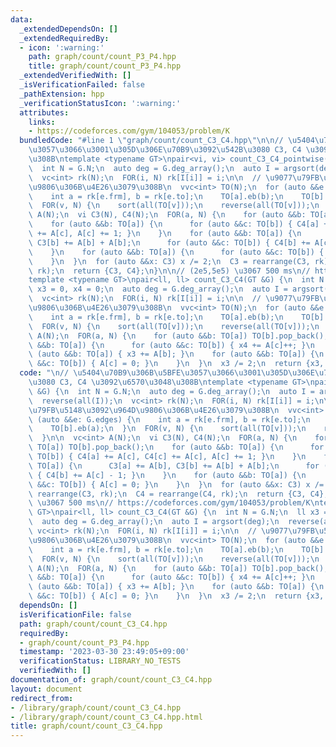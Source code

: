 ```yaml
---
data:
  _extendedDependsOn: []
  _extendedRequiredBy:
  - icon: ':warning:'
    path: graph/count/count_P3_P4.hpp
    title: graph/count/count_P3_P4.hpp
  _extendedVerifiedWith: []
  _isVerificationFailed: false
  _pathExtension: hpp
  _verificationStatusIcon: ':warning:'
  attributes:
    links:
    - https://codeforces.com/gym/104053/problem/K
  bundledCode: "#line 1 \"graph/count/count_C3_C4.hpp\"\n\n// \u5404\u70B9\u306B\u5BFE\
    \u3057\u3066\u3001\u305D\u306E\u70B9\u3092\u542B\u3080 C3, C4 \u3092\u6570\u3048\
    \u308B\ntemplate <typename GT>\npair<vi, vi> count_C3_C4_pointwise(GT &G) {\n\
    \  int N = G.N;\n  auto deg = G.deg_array();\n  auto I = argsort(deg);\n  reverse(all(I));\n\
    \  vc<int> rk(N);\n  FOR(i, N) rk[I[i]] = i;\n\n  // \u9077\u79FB\u5148\u3092\u964D\
    \u9806\u306B\u4E26\u3079\u308B\n  vvc<int> TO(N);\n  for (auto &&e: G.edges) {\n\
    \    int a = rk[e.frm], b = rk[e.to];\n    TO[a].eb(b);\n    TO[b].eb(a);\n  }\n\
    \  FOR(v, N) {\n    sort(all(TO[v]));\n    reverse(all(TO[v]));\n  }\n\n  vc<int>\
    \ A(N);\n  vi C3(N), C4(N);\n  FOR(a, N) {\n    for (auto &&b: TO[a]) TO[b].pop_back();\n\
    \    for (auto &&b: TO[a]) {\n      for (auto &&c: TO[b]) { C4[a] += A[c], C4[c]\
    \ += A[c], A[c] += 1; }\n    }\n    for (auto &&b: TO[a]) {\n      C3[a] += A[b],\
    \ C3[b] += A[b] + A[b];\n      for (auto &&c: TO[b]) { C4[b] += A[c] - 1; }\n\
    \    }\n    for (auto &&b: TO[a]) {\n      for (auto &&c: TO[b]) { A[c] = 0; }\n\
    \    }\n  }\n  for (auto &&x: C3) x /= 2;\n  C3 = rearrange(C3, rk);\n  C4 = rearrange(C4,\
    \ rk);\n  return {C3, C4};\n}\n\n// (2e5,5e5) \u3067 500 ms\n// https://codeforces.com/gym/104053/problem/K\n\
    template <typename GT>\npair<ll, ll> count_C3_C4(GT &G) {\n  int N = G.N;\n  ll\
    \ x3 = 0, x4 = 0;\n  auto deg = G.deg_array();\n  auto I = argsort(deg);\n  reverse(all(I));\n\
    \  vc<int> rk(N);\n  FOR(i, N) rk[I[i]] = i;\n\n  // \u9077\u79FB\u5148\u3092\u964D\
    \u9806\u306B\u4E26\u3079\u308B\n  vvc<int> TO(N);\n  for (auto &&e: G.edges) {\n\
    \    int a = rk[e.frm], b = rk[e.to];\n    TO[a].eb(b);\n    TO[b].eb(a);\n  }\n\
    \  FOR(v, N) {\n    sort(all(TO[v]));\n    reverse(all(TO[v]));\n  }\n\n  vc<int>\
    \ A(N);\n  FOR(a, N) {\n    for (auto &&b: TO[a]) TO[b].pop_back();\n    for (auto\
    \ &&b: TO[a]) {\n      for (auto &&c: TO[b]) { x4 += A[c]++; }\n    }\n    for\
    \ (auto &&b: TO[a]) { x3 += A[b]; }\n    for (auto &&b: TO[a]) {\n      for (auto\
    \ &&c: TO[b]) { A[c] = 0; }\n    }\n  }\n  x3 /= 2;\n  return {x3, x4};\n}\n"
  code: "\n// \u5404\u70B9\u306B\u5BFE\u3057\u3066\u3001\u305D\u306E\u70B9\u3092\u542B\
    \u3080 C3, C4 \u3092\u6570\u3048\u308B\ntemplate <typename GT>\npair<vi, vi> count_C3_C4_pointwise(GT\
    \ &G) {\n  int N = G.N;\n  auto deg = G.deg_array();\n  auto I = argsort(deg);\n\
    \  reverse(all(I));\n  vc<int> rk(N);\n  FOR(i, N) rk[I[i]] = i;\n\n  // \u9077\
    \u79FB\u5148\u3092\u964D\u9806\u306B\u4E26\u3079\u308B\n  vvc<int> TO(N);\n  for\
    \ (auto &&e: G.edges) {\n    int a = rk[e.frm], b = rk[e.to];\n    TO[a].eb(b);\n\
    \    TO[b].eb(a);\n  }\n  FOR(v, N) {\n    sort(all(TO[v]));\n    reverse(all(TO[v]));\n\
    \  }\n\n  vc<int> A(N);\n  vi C3(N), C4(N);\n  FOR(a, N) {\n    for (auto &&b:\
    \ TO[a]) TO[b].pop_back();\n    for (auto &&b: TO[a]) {\n      for (auto &&c:\
    \ TO[b]) { C4[a] += A[c], C4[c] += A[c], A[c] += 1; }\n    }\n    for (auto &&b:\
    \ TO[a]) {\n      C3[a] += A[b], C3[b] += A[b] + A[b];\n      for (auto &&c: TO[b])\
    \ { C4[b] += A[c] - 1; }\n    }\n    for (auto &&b: TO[a]) {\n      for (auto\
    \ &&c: TO[b]) { A[c] = 0; }\n    }\n  }\n  for (auto &&x: C3) x /= 2;\n  C3 =\
    \ rearrange(C3, rk);\n  C4 = rearrange(C4, rk);\n  return {C3, C4};\n}\n\n// (2e5,5e5)\
    \ \u3067 500 ms\n// https://codeforces.com/gym/104053/problem/K\ntemplate <typename\
    \ GT>\npair<ll, ll> count_C3_C4(GT &G) {\n  int N = G.N;\n  ll x3 = 0, x4 = 0;\n\
    \  auto deg = G.deg_array();\n  auto I = argsort(deg);\n  reverse(all(I));\n \
    \ vc<int> rk(N);\n  FOR(i, N) rk[I[i]] = i;\n\n  // \u9077\u79FB\u5148\u3092\u964D\
    \u9806\u306B\u4E26\u3079\u308B\n  vvc<int> TO(N);\n  for (auto &&e: G.edges) {\n\
    \    int a = rk[e.frm], b = rk[e.to];\n    TO[a].eb(b);\n    TO[b].eb(a);\n  }\n\
    \  FOR(v, N) {\n    sort(all(TO[v]));\n    reverse(all(TO[v]));\n  }\n\n  vc<int>\
    \ A(N);\n  FOR(a, N) {\n    for (auto &&b: TO[a]) TO[b].pop_back();\n    for (auto\
    \ &&b: TO[a]) {\n      for (auto &&c: TO[b]) { x4 += A[c]++; }\n    }\n    for\
    \ (auto &&b: TO[a]) { x3 += A[b]; }\n    for (auto &&b: TO[a]) {\n      for (auto\
    \ &&c: TO[b]) { A[c] = 0; }\n    }\n  }\n  x3 /= 2;\n  return {x3, x4};\n}\n"
  dependsOn: []
  isVerificationFile: false
  path: graph/count/count_C3_C4.hpp
  requiredBy:
  - graph/count/count_P3_P4.hpp
  timestamp: '2023-03-30 23:49:05+09:00'
  verificationStatus: LIBRARY_NO_TESTS
  verifiedWith: []
documentation_of: graph/count/count_C3_C4.hpp
layout: document
redirect_from:
- /library/graph/count/count_C3_C4.hpp
- /library/graph/count/count_C3_C4.hpp.html
title: graph/count/count_C3_C4.hpp
---
```

